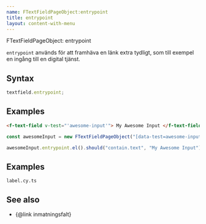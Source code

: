 ```yaml
---
name: FTextFieldPageObject:entrypoint
title: entrypoint
layout: content-with-menu
---
```


FTextFieldPageObject: entrypoint

`entrypoint` används för att framhäva en länk extra tydligt, som till exempel en ingång till en digital tjänst.

## Syntax

```ts
textfield.entrypoint;
```

## Examples

```html static
<f-text-field v-test="'awesome-input'"> My Awesome Input </f-text-field>
```

```ts
const awesomeInput = new FTextFieldPageObject("[data-test=awesome-input]");

awesomeInput.entrypoint.el().should("contain.text", "My Awesome Input");
```

## Examples

```import
label.cy.ts
```

## See also

-   {@link inmatningsfalt}

